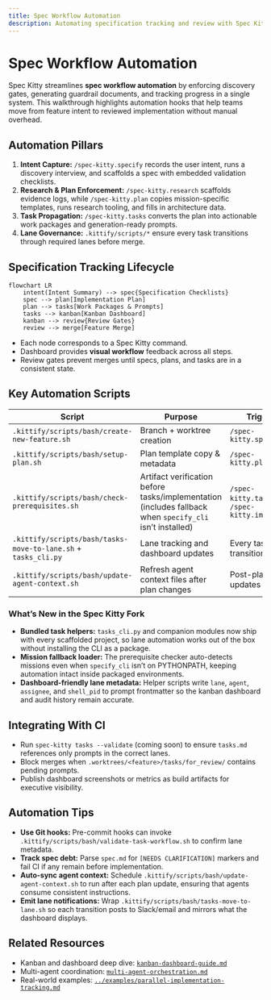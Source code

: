 ```yaml
---
title: Spec Workflow Automation
description: Automating specification tracking and review with Spec Kitty’s tooling.
---
```


# Spec Workflow Automation

Spec Kitty streamlines **spec workflow automation** by enforcing discovery gates, generating guardrail documents, and tracking progress in a single system. This walkthrough highlights automation hooks that help teams move from feature intent to reviewed implementation without manual overhead.

## Automation Pillars

1. **Intent Capture:** `/spec-kitty.specify` records the user intent, runs a discovery interview, and scaffolds a spec with embedded validation checklists.
2. **Research & Plan Enforcement:** `/spec-kitty.research` scaffolds evidence logs, while `/spec-kitty.plan` copies mission-specific templates, runs research tooling, and fills in architecture data.
3. **Task Propagation:** `/spec-kitty.tasks` converts the plan into actionable work packages and generation-ready prompts.
4. **Lane Governance:** `.kittify/scripts/*` ensure every task transitions through required lanes before merge.

## Specification Tracking Lifecycle

```mermaid
flowchart LR
    intent(Intent Summary) --> spec{Specification Checklists}
    spec --> plan[Implementation Plan]
    plan --> tasks[Work Packages & Prompts]
    tasks --> kanban[Kanban Dashboard]
    kanban --> review{Review Gates}
    review --> merge[Feature Merge]
```

- Each node corresponds to a Spec Kitty command.
- Dashboard provides **visual workflow** feedback across all steps.
- Review gates prevent merges until specs, plans, and tasks are in a consistent state.

## Key Automation Scripts

| Script | Purpose | Trigger |
|--------|---------|---------|
| `.kittify/scripts/bash/create-new-feature.sh` | Branch + worktree creation | `/spec-kitty.specify` |
| `.kittify/scripts/bash/setup-plan.sh` | Plan template copy & metadata | `/spec-kitty.plan` |
| `.kittify/scripts/bash/check-prerequisites.sh` | Artifact verification before tasks/implementation (includes fallback when `specify_cli` isn’t installed) | `/spec-kitty.tasks`, `/spec-kitty.implement` |
| `.kittify/scripts/bash/tasks-move-to-lane.sh` + `tasks_cli.py` | Lane tracking and dashboard updates | Every task transition |
| `.kittify/scripts/bash/update-agent-context.sh` | Refresh agent context files after plan changes | Post-plan updates |

### What’s New in the Spec Kitty Fork

- **Bundled task helpers:** `tasks_cli.py` and companion modules now ship with every scaffolded project, so lane automation works out of the box without installing the CLI as a package.
- **Mission fallback loader:** The prerequisite checker auto-detects missions even when `specify_cli` isn’t on PYTHONPATH, keeping automation intact inside packaged environments.
- **Dashboard-friendly lane metadata:** Helper scripts write `lane`, `agent`, `assignee`, and `shell_pid` to prompt frontmatter so the kanban dashboard and audit history remain accurate.

## Integrating With CI

- Run `spec-kitty tasks --validate` (coming soon) to ensure `tasks.md` references only prompts in the correct lanes.
- Block merges when `.worktrees/<feature>/tasks/for_review/` contains pending prompts.
- Publish dashboard screenshots or metrics as build artifacts for executive visibility.

## Automation Tips

- **Use Git hooks:** Pre-commit hooks can invoke `.kittify/scripts/bash/validate-task-workflow.sh` to confirm lane metadata.
- **Track spec debt:** Parse `spec.md` for `[NEEDS CLARIFICATION]` markers and fail CI if any remain before implementation.
- **Auto-sync agent context:** Schedule `.kittify/scripts/bash/update-agent-context.sh` to run after each plan update, ensuring that agents consume consistent instructions.
- **Emit lane notifications:** Wrap `.kittify/scripts/bash/tasks-move-to-lane.sh` so each transition posts to Slack/email and mirrors what the dashboard displays.

## Related Resources

- Kanban and dashboard deep dive: [`kanban-dashboard-guide.md`](kanban-dashboard-guide.md)
- Multi-agent coordination: [`multi-agent-orchestration.md`](multi-agent-orchestration.md)
- Real-world examples: [`../examples/parallel-implementation-tracking.md`](../examples/parallel-implementation-tracking.md)
